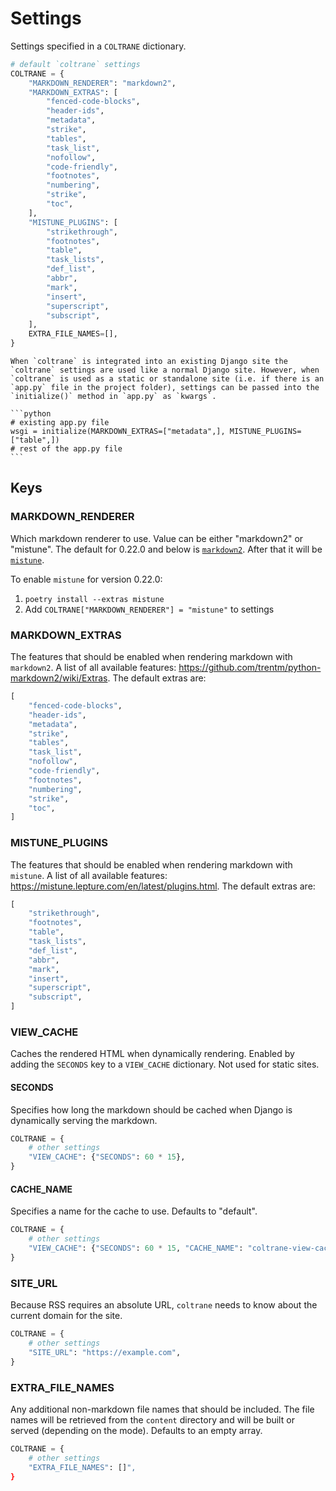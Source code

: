 # Settings

Settings specified in a `COLTRANE` dictionary.

```python
# default `coltrane` settings
COLTRANE = {
    "MARKDOWN_RENDERER": "markdown2",
    "MARKDOWN_EXTRAS": [
        "fenced-code-blocks",
        "header-ids",
        "metadata",
        "strike",
        "tables",
        "task_list",
        "nofollow",
        "code-friendly",
        "footnotes",
        "numbering",
        "strike",
        "toc",
    ],
    "MISTUNE_PLUGINS": [
        "strikethrough",
        "footnotes",
        "table",
        "task_lists",
        "def_list",
        "abbr",
        "mark",
        "insert",
        "superscript",
        "subscript",
    ],
    EXTRA_FILE_NAMES=[],
}
```

````{note}
When `coltrane` is integrated into an existing Django site the `coltrane` settings are used like a normal Django site. However, when `coltrane` is used as a static or standalone site (i.e. if there is an `app.py` file in the project folder), settings can be passed into the `initialize()` method in `app.py` as `kwargs`.

```python
# existing app.py file
wsgi = initialize(MARKDOWN_EXTRAS=["metadata",], MISTUNE_PLUGINS=["table",])
# rest of the app.py file
```

````

## Keys

### MARKDOWN_RENDERER

Which markdown renderer to use. Value can be either "markdown2" or "mistune". The default for 0.22.0 and below is [`markdown2`](https://github.com/trentm/python-markdown2). After that it will be [`mistune`](https://github.com/lepture/mistune).

To enable `mistune` for version 0.22.0:
1. `poetry install --extras mistune`
2. Add `COLTRANE["MARKDOWN_RENDERER"] = "mistune"` to settings

### MARKDOWN_EXTRAS

The features that should be enabled when rendering markdown with `markdown2`. A list of all available features: https://github.com/trentm/python-markdown2/wiki/Extras. The default extras are:

```python
[
    "fenced-code-blocks",
    "header-ids",
    "metadata",
    "strike",
    "tables",
    "task_list",
    "nofollow",
    "code-friendly",
    "footnotes",
    "numbering",
    "strike",
    "toc",
]
```

### MISTUNE_PLUGINS

The features that should be enabled when rendering markdown with `mistune`. A list of all available features: https://mistune.lepture.com/en/latest/plugins.html. The default extras are:

```python
[
    "strikethrough",
    "footnotes",
    "table",
    "task_lists",
    "def_list",
    "abbr",
    "mark",
    "insert",
    "superscript",
    "subscript",
]
```

### VIEW_CACHE

Caches the rendered HTML when dynamically rendering. Enabled by adding the `SECONDS` key to a `VIEW_CACHE` dictionary. Not used for static sites.

#### SECONDS

Specifies how long the markdown should be cached when Django is dynamically serving the markdown.

```python
COLTRANE = {
    # other settings
    "VIEW_CACHE": {"SECONDS": 60 * 15},
}
```

#### CACHE_NAME

Specifies a name for the cache to use. Defaults to "default".

```python
COLTRANE = {
    # other settings
    "VIEW_CACHE": {"SECONDS": 60 * 15, "CACHE_NAME": "coltrane-view-cache"},
}
```

### SITE_URL

Because RSS requires an absolute URL, `coltrane` needs to know about the current domain for the site.

```python
COLTRANE = {
    # other settings
    "SITE_URL": "https://example.com",
}
```

### EXTRA_FILE_NAMES

Any additional non-markdown file names that should be included. The file names will be retrieved from the `content` directory and will be built or served (depending on the mode). Defaults to an empty array.

```python
COLTRANE = {
    # other settings
    "EXTRA_FILE_NAMES": []",
}
```
